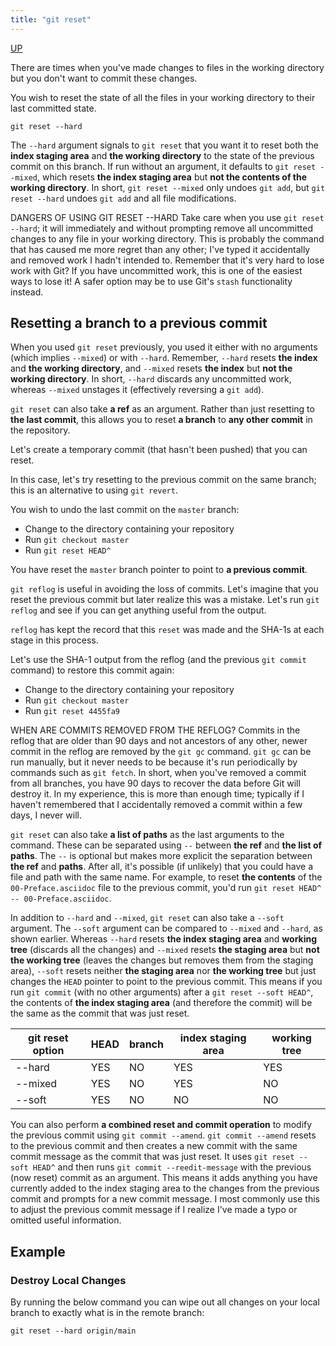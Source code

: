 ```yaml
---
title: "git reset"
---
```


[UP](/git.html)


There are times when you've made changes to files in the working directory
but you don't want to commit these changes.

You wish to reset the state of all the files in your working directory to their last committed state.

```text
git reset --hard
```

The `--hard` argument signals to `git reset` that
you want it to reset both the **index staging area** and **the working directory** to
the state of the previous commit on this branch.
If run without an argument, it defaults to `git reset --mixed`,
which resets **the index staging area** but **not the contents of the working directory**.
In short, `git reset --mixed` only undoes `git add`, but `git reset --hard` undoes `git add` and all file modifications.

DANGERS OF USING GIT RESET --HARD
Take care when you use `git reset --hard`;
it will immediately and without prompting remove all uncommitted changes to any file in your working directory.
This is probably the command that has caused me more regret than any other;
I've typed it accidentally and removed work I hadn't intended to.
Remember that it's very hard to lose work with Git?
If you have uncommitted work, this is one of the easiest ways to lose it!
A safer option may be to use Git's `stash` functionality instead.

## Resetting a branch to a previous commit

When you used `git reset` previously, you used it either with no arguments (which implies `--mixed`) or with `--hard`.
Remember, `--hard` resets **the index** and **the working directory**, and `--mixed` resets **the index** but **not the working directory**.
In short, `--hard` discards any uncommitted work, whereas `--mixed` unstages it (effectively reversing a `git add`).

`git reset` can also take **a ref** as an argument.
Rather than just resetting to **the last commit**,
this allows you to reset **a branch** to **any other commit** in the repository.

Let's create a temporary commit (that hasn't been pushed) that you can reset.

In this case, let's try resetting to the previous commit on the same branch; this is an alternative to using `git revert`.

You wish to undo the last commit on the `master` branch:

- Change to the directory containing your repository
- Run `git checkout master`
- Run `git reset HEAD^`

You have reset the `master` branch pointer to point to **a previous commit**.

`git reflog` is useful in avoiding the loss of commits.
Let's imagine that you reset the previous commit but later realize this was a mistake.
Let's run `git reflog` and see if you can get anything useful from the output.

`reflog` has kept the record that this `reset` was made and the SHA-1s at each stage in this process.

Let's use the SHA-1 output from the reflog (and the previous `git commit` command) to restore this commit again:

- Change to the directory containing your repository
- Run `git checkout master`
- Run `git reset 4455fa9`

WHEN ARE COMMITS REMOVED FROM THE REFLOG?
Commits in the reflog that are older than 90 days and not ancestors of any other,
newer commit in the reflog are removed by the `git gc` command.
`git gc` can be run manually, but it never needs to be
because it's run periodically by commands such as `git fetch`.
In short, when you've removed a commit from all branches,
you have 90 days to recover the data before Git will destroy it.
In my experience, this is more than enough time;
typically if I haven't remembered that I accidentally removed a commit within a few days, I never will.



`git reset` can also take **a list of paths** as the last arguments to the command.
These can be separated using `--` between **the ref** and **the list of paths**.
The `--` is optional but makes more explicit the separation between **the ref** and **paths**.
After all, it's possible (if unlikely) that you could have a file and path with the same name.
For example, to reset **the contents** of the `00-Preface.asciidoc` file to the previous commit,
you'd run `git reset HEAD^ -- 00-Preface.asciidoc`.

In addition to `--hard` and `--mixed`, `git reset` can also take a `--soft` argument.
The `--soft` argument can be compared to `--mixed` and `--hard`, as shown earlier.
Whereas `--hard` resets **the index staging area** and **working tree**  (discards all the changes)
and `--mixed` resets **the staging area** but **not the working tree**
(leaves the changes but removes them from the staging area),
`--soft` resets neither **the staging area** nor **the working tree**
but just changes the `HEAD` pointer to point to the previous commit.
This means if you run `git commit` (with no other arguments) after a `git reset --soft HEAD^`,
the contents of **the index staging area** (and therefore the commit) will be the same as the commit that was just reset.

| git reset option | HEAD | branch | index staging area | working tree |
|------------------|------|--------|--------------------|--------------|
| --hard           | YES  | NO     | YES                | YES          |
| --mixed          | YES  | NO     | YES                | NO           |
| --soft           | YES  | NO     | NO                 | NO           |

You can also perform **a combined reset and commit operation** to modify the previous commit using `git commit --amend`.
`git commit --amend` resets to the previous commit and
then creates a new commit with the same commit message as the commit that was just reset.
It uses `git reset --soft HEAD^` and then runs `git commit --reedit-message` with the previous (now reset) commit as an argument.
This means it adds anything you have currently added to
the index staging area to the changes from the previous commit and prompts for a new commit message.
I most commonly use this to adjust the previous commit message if I realize I've made a typo or omitted useful information.

## Example

### Destroy Local Changes

By running the below command you can wipe out all changes on your local branch to exactly what is in the remote branch:

```text
git reset --hard origin/main
```
